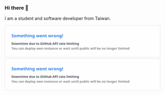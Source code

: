 ### Hi there 👋

I am a student and software developer from Taiwan.

<picture>
  <source srcset="./assets/stats-dark-2024-01-25.svg" media="(prefers-color-scheme: dark)" />
  <source srcset="./assets/stats-light-2024-01-25.svg" media="(prefers-color-scheme: light), (prefers-color-scheme: no-preference)" />
  <img alt="madmaxieee's github stats" src="./assets/stats-light-2024-01-25.svg" />
</picture>

<br />

<picture>
  <source srcset="./assets/top-langs-dark-2024-01-25.svg" media="(prefers-color-scheme: dark)" />
  <source srcset="./assets/top-langs-light-2024-01-25.svg" media="(prefers-color-scheme: light), (prefers-color-scheme: no-preference)" />
  <img alt="madmaxieee's most used languages" src="./assets/top-langs-light-2024-01-25.svg" />
</picture>
